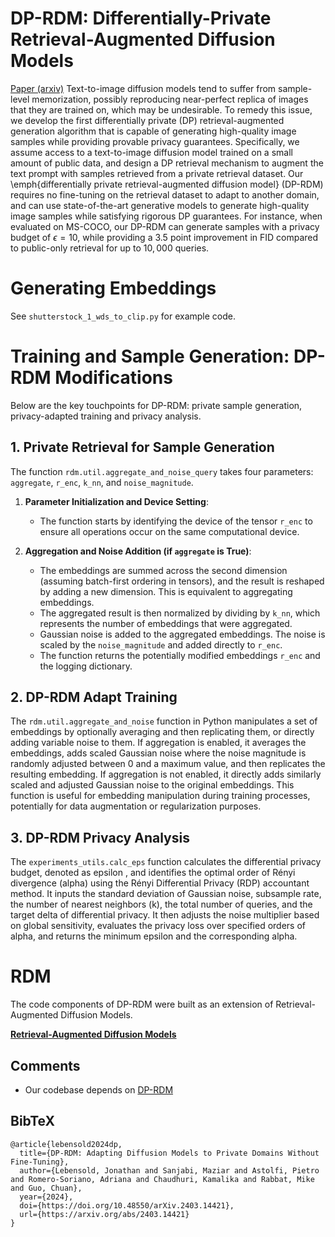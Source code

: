 # DP-RDM: Differentially-Private Retrieval-Augmented Diffusion Models
[Paper (arxiv)](https://arxiv.org/abs/2403.14421)
Text-to-image diffusion models tend to suffer from sample-level memorization, possibly reproducing near-perfect replica of images that they are trained on, which may be undesirable. To remedy this issue, we develop the first differentially private (DP) retrieval-augmented generation algorithm that is capable of generating high-quality image samples while providing provable privacy guarantees. Specifically, we assume access to a text-to-image diffusion model trained on a small amount of public data, and design a DP retrieval mechanism to augment the text prompt with samples retrieved from a private retrieval dataset. Our \emph{differentially private retrieval-augmented diffusion model} (DP-RDM) requires no fine-tuning on the retrieval dataset to adapt to another domain, and can use state-of-the-art generative models to generate high-quality image samples while satisfying rigorous DP guarantees. For instance, when evaluated on MS-COCO, our DP-RDM can generate samples with a privacy budget of $\epsilon=10$, while providing a $3.5$ point improvement in FID compared to public-only retrieval for up to $10,000$ queries. 

# Generating Embeddings
See `shutterstock_1_wds_to_clip.py` for example code.

# Training and Sample Generation: DP-RDM Modifications
Below are the key touchpoints for DP-RDM: private sample generation, privacy-adapted training and privacy analysis.

## 1. Private Retrieval for Sample Generation

The function `rdm.util.aggregate_and_noise_query` takes four parameters: `aggregate`, `r_enc`, `k_nn`, and `noise_magnitude`. 

1. **Parameter Initialization and Device Setting**:
   - The function starts by identifying the device of the tensor `r_enc` to ensure all operations occur on the same computational device.

3. **Aggregation and Noise Addition (if `aggregate` is True)**:
   - The embeddings are summed across the second dimension (assuming batch-first ordering in tensors), and the result is reshaped by adding a new dimension. This is equivalent to aggregating embeddings.
   - The aggregated result is then normalized by dividing by `k_nn`, which represents the number of embeddings that were aggregated.
   - Gaussian noise is added to the aggregated embeddings. The noise is scaled by the `noise_magnitude` and added directly to `r_enc`.   
   - The function returns the potentially modified embeddings `r_enc` and the logging dictionary.

## 2. DP-RDM Adapt Training

The `rdm.util.aggregate_and_noise` function in Python manipulates a set of embeddings by optionally averaging and then replicating them, or directly adding variable noise to them. If aggregation is enabled, it averages the embeddings, adds scaled Gaussian noise where the noise magnitude is randomly adjusted between 0 and a maximum value, and then replicates the resulting embedding. If aggregation is not enabled, it directly adds similarly scaled and adjusted Gaussian noise to the original embeddings. This function is useful for embedding manipulation during training processes, potentially for data augmentation or regularization purposes.

## 3. DP-RDM Privacy Analysis
The `experiments_utils.calc_eps` function calculates the differential privacy budget, denoted as epsilon , and identifies the optimal order of Rényi divergence (alpha) using the Rényi Differential Privacy (RDP) accountant method. It inputs the standard deviation of Gaussian noise, subsample rate, the number of nearest neighbors (k), the total number of queries, and the target delta of differential privacy. It then adjusts the noise multiplier based on global sensitivity, evaluates the privacy loss over specified orders of alpha, and returns the minimum epsilon and the corresponding alpha. 

# RDM
The code components of DP-RDM were built as an extension of Retrieval-Augmented Diffusion Models.

[**Retrieval-Augmented Diffusion Models**](https://arxiv.org/abs/2204.11824)<br/>

## Comments
- Our codebase depends on [DP-RDM](https://github.com/CompVis/retrieval-augmented-diffusion-models)

## BibTeX

```
@article{lebensold2024dp,
  title={DP-RDM: Adapting Diffusion Models to Private Domains Without Fine-Tuning},
  author={Lebensold, Jonathan and Sanjabi, Maziar and Astolfi, Pietro and Romero-Soriano, Adriana and Chaudhuri, Kamalika and Rabbat, Mike and Guo, Chuan},
  year={2024},
  doi={https://doi.org/10.48550/arXiv.2403.14421},
  url={https://arxiv.org/abs/2403.14421}
}
```